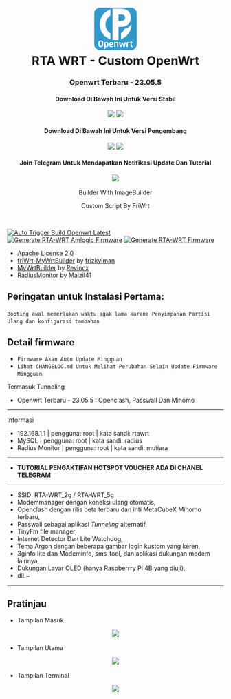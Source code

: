 <h1 align="center">
  <img src="/pictures/logo.png" alt="OpenWrt" width="100">
  <br>RTA WRT - Custom OpenWrt<br>

</h1>

<h3 align="center">Openwrt Terbaru - 23.05.5</h3>
<h4 align="center">Download Di Bawah Ini Untuk Versi Stabil</h4>
<p align="center">
<a href="https://github.com/rtaserver/RTA-WRT/releases/tag/23.05.5-20241009"><img src="https://img.shields.io/badge/Build_Latest-20241009-blue?style=for-the-badge&logo=openwrt"></a>
<a href="https://github.com/rtaserver/RTA-WRT/releases/tag/23.05.5-amlogic-20241009"><img src="https://img.shields.io/badge/Amlogic_Latest-20241009-blue?style=for-the-badge&logo=openwrt"></a>
</p>
<h4 align="center">Download Di Bawah Ini Untuk Versi Pengembang</h4>
<p align="center">
<a href="https://github.com/rtaserver/RTA-WRT/releases/tag/OpenWrt_Prerelease"><img src="https://img.shields.io/badge/Build_Pre--Release-here-dl?style=for-the-badge&logo=openwrt&labelColor=f0d22d&color=blue"></a>
<a href="https://github.com/rtaserver/RTA-WRT/releases/tag/Amlogic_Prerelease"><img src="https://img.shields.io/badge/Amlogic_Pre--Release-here-dl?style=for-the-badge&logo=openwrt&labelColor=f0d22d&color=blue"></a>
</p>
<h4 align="center">Join Telegram Untuk Mendapatkan Notifikasi Update Dan Tutorial</h4>
<p align="center">
<a href="https://t.me/rta_wrt"><img src="https://img.shields.io/badge/Chanel_Telegram-Klik_Disini-bg?style=for-the-badge&logo=telegram"></a>
</p>

<p align="center">
Builder With ImageBuilder
</p>
<p align="center">
Custom Script By FriWrt
</p>
<br>


[![Auto Trigger Build Openwrt Latest](https://github.com/rtaserver/RTA-WRT/actions/workflows/auto-openwrt-trigger-build-latest.yml/badge.svg)](https://github.com/rtaserver/RTA-WRT/actions/workflows/auto-openwrt-trigger-build-latest.yml)
[![Generate RTA-WRT Amlogic Firmware](https://github.com/rtaserver/RTA-WRT/actions/workflows/generate-rtawrt-amlogic.yml/badge.svg)](https://github.com/rtaserver/RTA-WRT/actions/workflows/generate-rtawrt-amlogic.yml)
[![Generate RTA-WRT Firmware](https://github.com/rtaserver/RTA-WRT/actions/workflows/generate-rtawrt.yml/badge.svg)](https://github.com/rtaserver/RTA-WRT/actions/workflows/generate-rtawrt.yml)


* [Apache License 2.0](https://github.com/rtaserver/RTA-WRT/blob/main/LICENSE)
* [friWrt-MyWrtBuilder](https://github.com/frizkyiman/friWrt-MyWrtBuilder) by [frizkyiman](https://github.com/frizkyiman)
* [MyWrtBuilder](https://github.com/Revincx/MyWrtBuilder) by [Revincx](https://github.com/Revincx)
* [RadiusMonitor](https://github.com/Maizil41/RadiusMonitor) by [Maizil41](https://github.com/Maizil41)

Peringatan untuk Instalasi Pertama:
---
```Booting awal memerlukan waktu agak lama karena Penyimpanan Partisi Ulang dan konfigurasi tambahan```


Detail firmware
---
 - ```Firmware Akan Auto Update Mingguan```
 - ```Lihat CHANGELOG.md Untuk Melihat Perubahan Selain Update Firmware Mingguan```

Termasuk Tunneling
* Openwrt Terbaru - 23.05.5 : Openclash, Passwall Dan Mihomo
---

Informasi
* 192.168.1.1 | pengguna: root | kata sandi: rtawrt
* MySQL | pengguna: root | kata sandi: radius
* Radius Monitor | pengguna: root | kata sandi: mutiara
---
* **TUTORIAL PENGAKTIFAN HOTSPOT VOUCHER ADA DI CHANEL TELEGRAM**

---
* SSID: RTA-WRT_2g / RTA-WRT_5g
* Modemmanager dengan koneksi ulang otomatis,
* Openclash dengan rilis beta terbaru dan inti MetaCubeX Mihomo terbaru,
* Passwall sebagai aplikasi *Tunneling* alternatif,
* TinyFm file manager,
* Internet Detector Dan Lite Watchdog,
* Tema Argon dengan beberapa gambar login kustom yang keren,
* 3ginfo lite dan Modeminfo, sms-tool, dan aplikasi dukungan modem lainnya,
* Dukungan Layar OLED (hanya Raspberrry Pi 4B yang diuji),
* dll.~
---
Pratinjau
---


* Tampilan Masuk
<p align="center">
    <img src="/pictures/Login.png">
</p>

* Tampilan Utama
<p align="center">
    <img src="/pictures/Dashboard.png">
</p>

* Tampilan Terminal
<p align="center">
    <img src="/pictures/Terminal.png">
</p>
